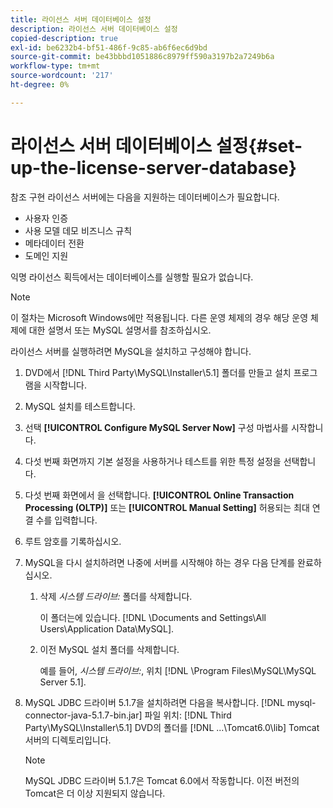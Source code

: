 ```yaml
---
title: 라이선스 서버 데이터베이스 설정
description: 라이선스 서버 데이터베이스 설정
copied-description: true
exl-id: be6232b4-bf51-486f-9c85-ab6f6ec6d9bd
source-git-commit: be43bbbd1051886c8979ff590a3197b2a7249b6a
workflow-type: tm+mt
source-wordcount: '217'
ht-degree: 0%

---
```


# 라이선스 서버 데이터베이스 설정{#set-up-the-license-server-database}

참조 구현 라이선스 서버에는 다음을 지원하는 데이터베이스가 필요합니다.

* 사용자 인증
* 사용 모델 데모 비즈니스 규칙
* 메타데이터 전환
* 도메인 지원

익명 라이선스 획득에서는 데이터베이스를 실행할 필요가 없습니다.

>[!NOTE]
>
>이 절차는 Microsoft Windows에만 적용됩니다. 다른 운영 체제의 경우 해당 운영 체제에 대한 설명서 또는 MySQL 설명서를 참조하십시오.

라이선스 서버를 실행하려면 MySQL을 설치하고 구성해야 합니다.

1. DVD에서 [!DNL Third Party\MySQL\Installer\5.1] 폴더를 만들고 설치 프로그램을 시작합니다.
1. MySQL 설치를 테스트합니다.
1. 선택 **[!UICONTROL Configure MySQL Server Now]** 구성 마법사를 시작합니다.
1. 다섯 번째 화면까지 기본 설정을 사용하거나 테스트를 위한 특정 설정을 선택합니다.
1. 다섯 번째 화면에서 을 선택합니다. **[!UICONTROL Online Transaction Processing (OLTP)]** 또는 **[!UICONTROL Manual Setting]** 허용되는 최대 연결 수를 입력합니다.
1. 루트 암호를 기록하십시오.
1. MySQL을 다시 설치하려면 나중에 서버를 시작해야 하는 경우 다음 단계를 완료하십시오.
   1. 삭제 *시스템 드라이브:* 폴더를 삭제합니다.

      이 폴더는에 있습니다. [!DNL \Documents and Settings\All Users\Application Data\MySQL].
   1. 이전 MySQL 설치 폴더를 삭제합니다.

      예를 들어, *시스템 드라이브:*, 위치 [!DNL \Program Files\MySQL\MySQL Server 5.1].
1. MySQL JDBC 드라이버 5.1.7을 설치하려면 다음을 복사합니다. [!DNL mysql-connector-java-5.1.7-bin.jar] 파일 위치: [!DNL Third Party\MySQL\Installer\5.1] DVD의 폴더를 [!DNL ...\Tomcat6.0\lib] Tomcat 서버의 디렉토리입니다.

   >[!NOTE]
   >
   >MySQL JDBC 드라이버 5.1.7은 Tomcat 6.0에서 작동합니다. 이전 버전의 Tomcat은 더 이상 지원되지 않습니다.
